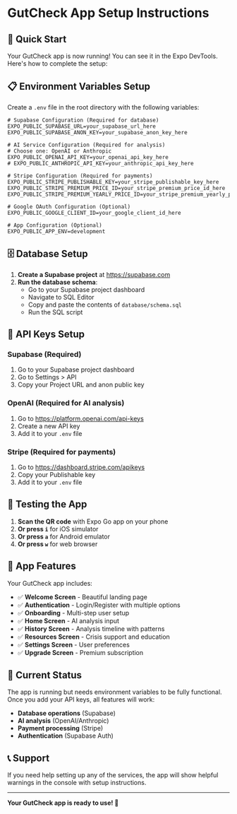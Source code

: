# GutCheck App Setup Instructions

## 🚀 Quick Start

Your GutCheck app is now running! You can see it in the Expo DevTools. Here's how to complete the setup:

## 📋 Environment Variables Setup

Create a `.env` file in the root directory with the following variables:

```env
# Supabase Configuration (Required for database)
EXPO_PUBLIC_SUPABASE_URL=your_supabase_url_here
EXPO_PUBLIC_SUPABASE_ANON_KEY=your_supabase_anon_key_here

# AI Service Configuration (Required for analysis)
# Choose one: OpenAI or Anthropic
EXPO_PUBLIC_OPENAI_API_KEY=your_openai_api_key_here
# EXPO_PUBLIC_ANTHROPIC_API_KEY=your_anthropic_api_key_here

# Stripe Configuration (Required for payments)
EXPO_PUBLIC_STRIPE_PUBLISHABLE_KEY=your_stripe_publishable_key_here
EXPO_PUBLIC_STRIPE_PREMIUM_PRICE_ID=your_stripe_premium_price_id_here
EXPO_PUBLIC_STRIPE_PREMIUM_YEARLY_PRICE_ID=your_stripe_premium_yearly_price_id_here

# Google OAuth Configuration (Optional)
EXPO_PUBLIC_GOOGLE_CLIENT_ID=your_google_client_id_here

# App Configuration (Optional)
EXPO_PUBLIC_APP_ENV=development
```

## 🗄️ Database Setup

1. **Create a Supabase project** at https://supabase.com
2. **Run the database schema**:
   - Go to your Supabase project dashboard
   - Navigate to SQL Editor
   - Copy and paste the contents of `database/schema.sql`
   - Run the SQL script

## 🔑 API Keys Setup

### Supabase (Required)
1. Go to your Supabase project dashboard
2. Go to Settings > API
3. Copy your Project URL and anon public key

### OpenAI (Required for AI analysis)
1. Go to https://platform.openai.com/api-keys
2. Create a new API key
3. Add it to your `.env` file

### Stripe (Required for payments)
1. Go to https://dashboard.stripe.com/apikeys
2. Copy your Publishable key
3. Add it to your `.env` file

## 📱 Testing the App

1. **Scan the QR code** with Expo Go app on your phone
2. **Or press `i`** for iOS simulator
3. **Or press `a`** for Android emulator
4. **Or press `w`** for web browser

## 🎯 App Features

Your GutCheck app includes:

- ✅ **Welcome Screen** - Beautiful landing page
- ✅ **Authentication** - Login/Register with multiple options
- ✅ **Onboarding** - Multi-step user setup
- ✅ **Home Screen** - AI analysis input
- ✅ **History Screen** - Analysis timeline with patterns
- ✅ **Resources Screen** - Crisis support and education
- ✅ **Settings Screen** - User preferences
- ✅ **Upgrade Screen** - Premium subscription

## 🚨 Current Status

The app is running but needs environment variables to be fully functional. Once you add your API keys, all features will work:

- **Database operations** (Supabase)
- **AI analysis** (OpenAI/Anthropic)
- **Payment processing** (Stripe)
- **Authentication** (Supabase Auth)

## 📞 Support

If you need help setting up any of the services, the app will show helpful warnings in the console with setup instructions.

---

**Your GutCheck app is ready to use! 🎉**
